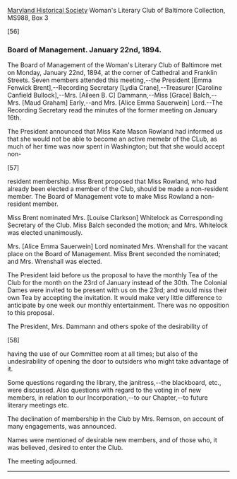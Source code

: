 [Maryland Historical Society](http://mdhs.org/) Woman's Literary Club of Baltimore Collection, MS988, Box 3

[56] 

### Board of Management. January 22nd, 1894. 

The Board of Management of the Woman's Literary Club of Baltimore met on Monday, January 22nd, 1894, at the corner of Cathedral and Franklin Streets. Seven members attended this meeting,--the President [Emma Fenwick Brent],--Recording Secretary [Lydia Crane],--Treasurer [Caroline Canfield Bullock],--Mrs. [Aileen B. C] Dammann,--Miss [Grace] Balch,--Mrs. [Maud Graham] Early,--and Mrs. [Alice Emma Sauerwein] Lord.--The Recording Secretary read the minutes of the former meeting on January 16th.

The President announced that Miss Kate Mason Rowland had informed us that she would not be able to become an active memebr of the CLub, as much of her time was now spent in Washington; but that she would accept non-

[57]

resident membership. Miss Brent proposed that Miss Rowland, who had already been elected a member of the Club, should be made a non-resident member. The Board of Management vote to make Miss Rowland a non-resident member.

Miss Brent nominated Mrs. [Louise Clarkson] Whitelock as Corresponding Secretary of the Club. Miss Balch seconded the motion; and Mrs. Whitelock was elected unanimously.

Mrs. [Alice Emma Sauerwein] Lord nominated Mrs. Wrenshall for the vacant place on the Board of Management. Miss Brent seconded the nominated; and Mrs. Wrenshall was elected.

The President laid before us the proposal to have the monthly Tea of the Club for the month on the 23rd of January instead of the 30th. The Colonial Dames were invited to be present with us on the 23rd; and would miss their own Tea by accepting the invitation. It would make very little difference to anticipate by one week our monthly entertainment. There was no opposition to this proposal.

The President, Mrs. Dammann and others spoke of the desirability of

[58]

having the use of our Committee room at all times; but also of the undesirability of opening the door to outsiders who might take advantage of it.

Some questions regarding the library, the janitress,--the blackboard, etc., were discussed. Also questions with regard to the voting in of new members, in relation to our Incorporation,--to our Chapter,--to future literary meetings etc.

The declination of membership in the Club by Mrs. Remson, on account of many engagements, was announced.

Names were mentioned of desirable new members, and of those who, it was believed, desired to enter the Club.

The meeting adjourned.
<hr>